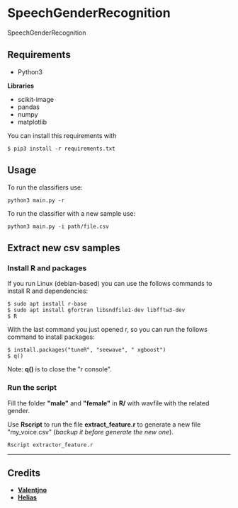 # SpeechGenderRecognition

SpeechGenderRecognition


## Requirements

- Python3

**Libraries**
- scikit-image
- pandas
- numpy
- matplotlib

You can install this requirements with
```
$ pip3 install -r requirements.txt
```

## Usage

To run the classifiers use:

```
python3 main.py -r
```

To run the classifier with a new sample use:
```
python3 main.py -i path/file.csv
```


## Extract new csv samples

### Install R and packages

If you run Linux (debian-based) you can use the follows commands to install R and dependencies:
```
$ sudo apt install r-base
$ sudo apt install gfortran libsndfile1-dev libfftw3-dev
$ R
```

With the last command you just opened r, so you can run the follows command to install packages:
```
$ install.packages("tuneR", "seewave", " xgboost")
$ q()
```

Note: **q()** is to close the "r console".

### Run the script

Fill the folder **"male"** and **"female"** in **R/** with wavfile with the related gender.

Use **Rscript** to run the file **extract_feature.r** to generate a new file "my_voice.csv" (*backup it before generate the new one*).

```
Rscript extractor_feature.r
```


---


## Credits

- **[Valentjno](https://github.com/Valentjno)**  
- **[Helias](https://github.com/Helias)**

